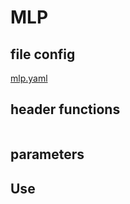 # MLP
## file config
[mlp.yaml](../Config/mlp.yaml)

## header functions

~~~

~~~
## parameters


## Use
